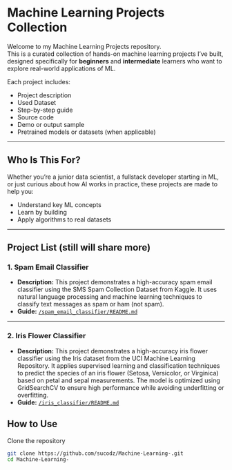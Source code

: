 # Machine Learning Projects Collection

Welcome to my Machine Learning Projects repository.  
This is a curated collection of hands-on machine learning projects I’ve built, designed specifically for **beginners** and **intermediate** learners who want to explore real-world applications of ML.

Each project includes:
- Project description
- Used Dataset
- Step-by-step guide
- Source code
- Demo or output sample
- Pretrained models or datasets (when applicable)

---

## Who Is This For?

Whether you’re a junior data scientist, a fullstack developer starting in ML, or just curious about how AI works in practice, these projects are made to help you:
- Understand key ML concepts
- Learn by building
- Apply algorithms to real datasets

---

## Project List (still will share more)

### 1. Spam Email Classifier  
- **Description:** This project demonstrates a high-accuracy spam email classifier using the SMS Spam Collection Dataset from Kaggle. It uses natural language processing and machine learning techniques to classify text messages as spam or ham (not spam).
- **Guide:** [`/spam_email_classifier/README.md`](./spam_email_classifier/README.md)  

---
### 2. Iris Flower Classifier
- **Description:** This project demonstrates a high-accuracy iris flower classifier using the Iris dataset from the UCI Machine Learning Repository. It applies supervised learning and classification techniques to predict the species of an iris flower (Setosa, Versicolor, or Virginica) based on petal and sepal measurements. The model is optimized using GridSearchCV to ensure high performance while avoiding underfitting or overfitting.
- **Guide:** [`/iris_classifier/README.md`](./iris_classifier/README.md)  


## How to Use

Clone the repository  
   ```bash
   git clone https://github.com/sucodz/Machine-Learning-.git
   cd Machine-Learning-
